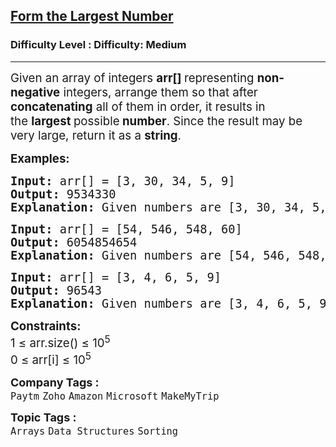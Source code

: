 <h2><a href="https://www.geeksforgeeks.org/problems/largest-number-formed-from-an-array1117/1?_gl=1*s47efz*_up*MQ..*_gs*MQ..&gclid=Cj0KCQjw2IDFBhDCARIsABDKOJ702R2B7wmPPrp7oqH4MB8VWPBwyYn7NdduT18_TKsXi-qBLJdW9wkaAk09EALw_wcB&gbraid=0AAAAAC9yBkCHZ3D81ZO5t4QmaT1EAHKwc">Form the Largest Number</a></h2><h3>Difficulty Level : Difficulty: Medium</h3><hr><div class="problems_problem_content__Xm_eO"><p><span style="font-size: 14pt;">Given an array of integers&nbsp;<strong>arr[]</strong><strong>&nbsp;</strong>representing <strong>non-negative</strong> integers, arrange them so that after <strong>concatenating</strong> all of them in order, it results in the&nbsp;<strong>largest&nbsp;</strong>possible<strong>&nbsp;number</strong>. Since the result may be very large, return it as a <strong>string</strong>.</span></p>
<p><span style="font-size: 14pt;"><strong>Examples:</strong></span></p>
<pre><span style="font-size: 14pt;"><strong>Input:</strong> arr[] = [3, 30, 34, 5, 9]
<strong>Output: </strong>9534330
<strong>Explanation:</strong> Given numbers are [3, 30, 34, 5, 9], the arrangement [9, 5, 34, 3, 30] gives the largest value.</span></pre>
<pre><span style="font-size: 14pt;"><strong>Input:</strong> arr[] = [54, 546, 548, 60]
<strong>Output:</strong> 6054854654
<strong>Explanation:</strong> Given numbers are [54, 546, 548, 60], the arrangement [60, 548, 546, 54] gives the largest value.<br></span></pre>
<pre><span style="font-size: 14pt;"><strong>Input:</strong> arr[] = [3, 4, 6, 5, 9]
<strong>Output:</strong> 96543
<strong>Explanation:</strong> Given numbers are [3, 4, 6, 5, 9], the arrangement [9, 6, 5, 4, 3] gives the largest value.</span></pre>
<p><span style="font-size: 14pt;"><strong>Constraints:</strong><br>1 ≤ arr.size() ≤ 10<sup>5</sup><br>0 ≤ arr[i] ≤ 10<sup>5</sup></span></p></div><p><span style=font-size:18px><strong>Company Tags : </strong><br><code>Paytm</code>&nbsp;<code>Zoho</code>&nbsp;<code>Amazon</code>&nbsp;<code>Microsoft</code>&nbsp;<code>MakeMyTrip</code>&nbsp;<br><p><span style=font-size:18px><strong>Topic Tags : </strong><br><code>Arrays</code>&nbsp;<code>Data Structures</code>&nbsp;<code>Sorting</code>&nbsp;